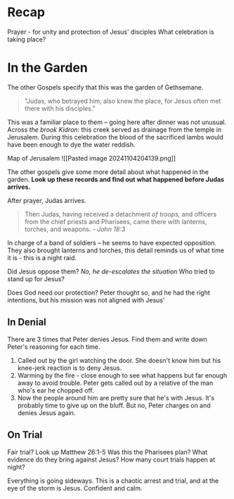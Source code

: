 # Recap
Prayer - for unity and protection of Jesus' disciples
What celebration is taking place?

# In the Garden
The other Gospels specify that this was the garden of Gethsemane.

> "Judas, who betrayed him, also knew the place, for Jesus often met there with his disciples."

This was a familiar place to them – going here after dinner was not unusual.
Across *the brook Kidron*: this creek served as drainage from the temple in Jerusalem. During this celebration the blood of the sacrificed lambs would have been enough to dye the water reddish.

Map of Jerusalem
	  ![[Pasted image 20241104204139.png]]

The other gospels give some more detail about what happened in the garden.
**Look up these records and find out what happened before Judas arrives.**

After prayer, Judas arrives.
> Then Judas, having received a detachment _of troops,_ and officers from the chief priests and Pharisees, came there with lanterns, torches, and weapons. *- John 18:3*
 
In charge of a band of soldiers – he seems to have expected opposition. They also brought lanterns and torches, this detail reminds us of what time it is - this is a night raid.

Did Jesus oppose them? *No, he de-escalates the situation*
Who tried to stand up for Jesus?

Does God need our protection?
Peter thought so, and he had the right intentions, but his mission was not aligned with Jesus'

## In Denial
There are 3 times that Peter denies Jesus.
Find them and write down Peter's reasoning for each time.

1. Called out by the girl watching the door. She doesn't know him but his knee-jerk reaction is to deny Jesus.
2. Warming by the fire - close enough to see what happens but far enough away to avoid   trouble. Peter gets called out by a relative of the man who's ear he chopped off.
3. Now the people around him are pretty sure that he's with Jesus. It's probably time to give up on the bluff. But no, Peter charges on and denies Jesus again.

 
## On Trial
Fair trial?
Look up Matthew 26:1-5
Was this the Pharisees plan?
What evidence do they bring against Jesus?
How many court trials happen at night?

Everything is going sideways. 
This is a chaotic arrest and trial, and at the eye of the storm is Jesus. 
Confident and calm.